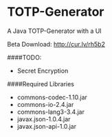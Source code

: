 # TOTP-Generator
A Java TOTP-Generator with a UI

Beta Download: http://cur.lv/rh5b2

####TODO:
  * Secret Encryption

####Required Libraries
 * commons-codec-1.10.jar
 * commons-io-2.4.jar
 * commons-lang3-3.4.jar
 * javax.json-1.0.4.jar
 * javax.json-api-1.0.jar
